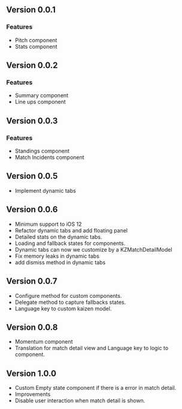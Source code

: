 ## Version 0.0.1
### Features
- Pitch component 
- Stats component

## Version 0.0.2
### Features
- Summary component
- Line ups component

## Version 0.0.3
### Features
- Standings component
- Match Incidents component

## Version 0.0.5
- Implement dynamic tabs

## Version 0.0.6
- Minimum support to iOS 12
- Refactor dynamic tabs and add floating panel
- Detailed stats on the dynamic tabs.
- Loading and fallback states for components.
- Dynamic tabs can now we customize by a KZMatchDetailModel
- Fix memory leaks in dynamic tabs
- add dismiss method in dynamic tabs

## Version 0.0.7

- Configure method for custom components.
- Delegate method to capture fallbacks states. 
- Language key to custom kaizen model.

## Version 0.0.8

- Momentum component
- Translation for match detail view and Language key to logic to component.

## Version 1.0.0
- Custom Empty state component if there is a error in match detail.
- Improvements 
- Disable user interaction when match detail is shown.
